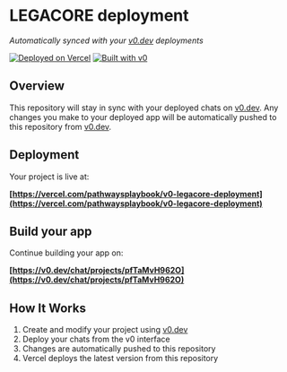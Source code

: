 # LEGACORE deployment

*Automatically synced with your [v0.dev](https://v0.dev) deployments*

[![Deployed on Vercel](https://img.shields.io/badge/Deployed%20on-Vercel-black?style=for-the-badge&logo=vercel)](https://vercel.com/pathwaysplaybook/v0-legacore-deployment)
[![Built with v0](https://img.shields.io/badge/Built%20with-v0.dev-black?style=for-the-badge)](https://v0.dev/chat/projects/pfTaMvH962O)

## Overview

This repository will stay in sync with your deployed chats on [v0.dev](https://v0.dev).
Any changes you make to your deployed app will be automatically pushed to this repository from [v0.dev](https://v0.dev).

## Deployment

Your project is live at:

**[https://vercel.com/pathwaysplaybook/v0-legacore-deployment](https://vercel.com/pathwaysplaybook/v0-legacore-deployment)**

## Build your app

Continue building your app on:

**[https://v0.dev/chat/projects/pfTaMvH962O](https://v0.dev/chat/projects/pfTaMvH962O)**

## How It Works

1. Create and modify your project using [v0.dev](https://v0.dev)
2. Deploy your chats from the v0 interface
3. Changes are automatically pushed to this repository
4. Vercel deploys the latest version from this repository
